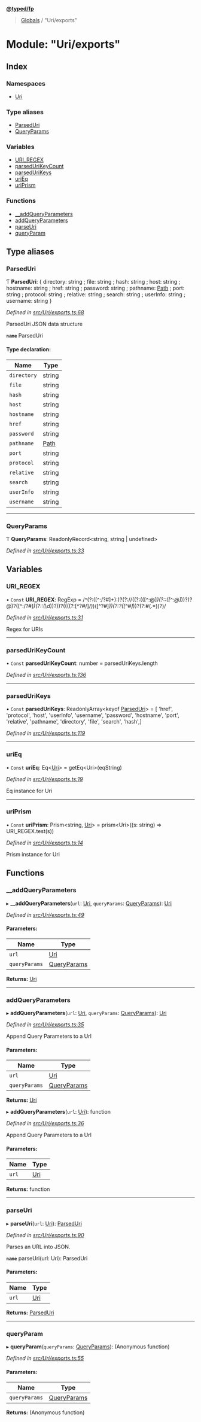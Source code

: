 **[@typed/fp](../README.md)**

> [Globals](../globals.md) / "Uri/exports"

# Module: "Uri/exports"

## Index

### Namespaces

* [Uri](_uri_exports_.uri.md)

### Type aliases

* [ParsedUri](_uri_exports_.md#parseduri)
* [QueryParams](_uri_exports_.md#queryparams)

### Variables

* [URI\_REGEX](_uri_exports_.md#uri_regex)
* [parsedUriKeyCount](_uri_exports_.md#parsedurikeycount)
* [parsedUriKeys](_uri_exports_.md#parsedurikeys)
* [uriEq](_uri_exports_.md#urieq)
* [uriPrism](_uri_exports_.md#uriprism)

### Functions

* [\_\_addQueryParameters](_uri_exports_.md#__addqueryparameters)
* [addQueryParameters](_uri_exports_.md#addqueryparameters)
* [parseUri](_uri_exports_.md#parseuri)
* [queryParam](_uri_exports_.md#queryparam)

## Type aliases

### ParsedUri

Ƭ  **ParsedUri**: { directory: string ; file: string ; hash: string ; host: string ; hostname: string ; href: string ; password: string ; pathname: [Path](_path_exports_.path.md) ; port: string ; protocol: string ; relative: string ; search: string ; userInfo: string ; username: string  }

*Defined in [src/Uri/exports.ts:68](https://github.com/TylorS/typed-fp/blob/ac98ca1/src/Uri/exports.ts#L68)*

ParsedUri JSON data structure

**`name`** ParsedUri

#### Type declaration:

Name | Type |
------ | ------ |
`directory` | string |
`file` | string |
`hash` | string |
`host` | string |
`hostname` | string |
`href` | string |
`password` | string |
`pathname` | [Path](_path_exports_.path.md) |
`port` | string |
`protocol` | string |
`relative` | string |
`search` | string |
`userInfo` | string |
`username` | string |

___

### QueryParams

Ƭ  **QueryParams**: ReadonlyRecord\<string, string \| undefined>

*Defined in [src/Uri/exports.ts:33](https://github.com/TylorS/typed-fp/blob/ac98ca1/src/Uri/exports.ts#L33)*

## Variables

### URI\_REGEX

• `Const` **URI\_REGEX**: RegExp = /^(?:([^:/?#]+):)?(?:\/\/((?:(([^:@]*)(?::([^:@]*))?)?@)?([^:/?#]*)(?::(\d*))?))?((((?:[^?#/]*\/)*)([^?#]*))(?:\?([^#]*))?(?:#(.*))?)/

*Defined in [src/Uri/exports.ts:31](https://github.com/TylorS/typed-fp/blob/ac98ca1/src/Uri/exports.ts#L31)*

Regex for URIs

___

### parsedUriKeyCount

• `Const` **parsedUriKeyCount**: number = parsedUriKeys.length

*Defined in [src/Uri/exports.ts:136](https://github.com/TylorS/typed-fp/blob/ac98ca1/src/Uri/exports.ts#L136)*

___

### parsedUriKeys

• `Const` **parsedUriKeys**: ReadonlyArray\<keyof [ParsedUri](_uri_exports_.md#parseduri)> = [ 'href', 'protocol', 'host', 'userInfo', 'username', 'password', 'hostname', 'port', 'relative', 'pathname', 'directory', 'file', 'search', 'hash',]

*Defined in [src/Uri/exports.ts:119](https://github.com/TylorS/typed-fp/blob/ac98ca1/src/Uri/exports.ts#L119)*

___

### uriEq

• `Const` **uriEq**: Eq\<[Uri](_uri_exports_.uri.md)> = getEq\<Uri>(eqString)

*Defined in [src/Uri/exports.ts:19](https://github.com/TylorS/typed-fp/blob/ac98ca1/src/Uri/exports.ts#L19)*

Eq instance for Uri

___

### uriPrism

• `Const` **uriPrism**: Prism\<string, [Uri](_uri_exports_.uri.md)> = prism\<Uri>((s: string) => URI\_REGEX.test(s))

*Defined in [src/Uri/exports.ts:14](https://github.com/TylorS/typed-fp/blob/ac98ca1/src/Uri/exports.ts#L14)*

Prism instance for Uri

## Functions

### \_\_addQueryParameters

▸ **__addQueryParameters**(`url`: [Uri](_uri_exports_.uri.md), `queryParams`: [QueryParams](_uri_exports_.md#queryparams)): [Uri](_uri_exports_.uri.md)

*Defined in [src/Uri/exports.ts:49](https://github.com/TylorS/typed-fp/blob/ac98ca1/src/Uri/exports.ts#L49)*

#### Parameters:

Name | Type |
------ | ------ |
`url` | [Uri](_uri_exports_.uri.md) |
`queryParams` | [QueryParams](_uri_exports_.md#queryparams) |

**Returns:** [Uri](_uri_exports_.uri.md)

___

### addQueryParameters

▸ **addQueryParameters**(`url`: [Uri](_uri_exports_.uri.md), `queryParams`: [QueryParams](_uri_exports_.md#queryparams)): [Uri](_uri_exports_.uri.md)

*Defined in [src/Uri/exports.ts:35](https://github.com/TylorS/typed-fp/blob/ac98ca1/src/Uri/exports.ts#L35)*

Append Query Parameters to a Url

#### Parameters:

Name | Type |
------ | ------ |
`url` | [Uri](_uri_exports_.uri.md) |
`queryParams` | [QueryParams](_uri_exports_.md#queryparams) |

**Returns:** [Uri](_uri_exports_.uri.md)

▸ **addQueryParameters**(`url`: [Uri](_uri_exports_.uri.md)): function

*Defined in [src/Uri/exports.ts:36](https://github.com/TylorS/typed-fp/blob/ac98ca1/src/Uri/exports.ts#L36)*

Append Query Parameters to a Url

#### Parameters:

Name | Type |
------ | ------ |
`url` | [Uri](_uri_exports_.uri.md) |

**Returns:** function

___

### parseUri

▸ **parseUri**(`url`: [Uri](_uri_exports_.uri.md)): [ParsedUri](_uri_exports_.md#parseduri)

*Defined in [src/Uri/exports.ts:90](https://github.com/TylorS/typed-fp/blob/ac98ca1/src/Uri/exports.ts#L90)*

Parses an URL into JSON.

**`name`** parseUri(url: Uri): ParsedUri

#### Parameters:

Name | Type |
------ | ------ |
`url` | [Uri](_uri_exports_.uri.md) |

**Returns:** [ParsedUri](_uri_exports_.md#parseduri)

___

### queryParam

▸ **queryParam**(`queryParams`: [QueryParams](_uri_exports_.md#queryparams)): (Anonymous function)

*Defined in [src/Uri/exports.ts:55](https://github.com/TylorS/typed-fp/blob/ac98ca1/src/Uri/exports.ts#L55)*

#### Parameters:

Name | Type |
------ | ------ |
`queryParams` | [QueryParams](_uri_exports_.md#queryparams) |

**Returns:** (Anonymous function)
